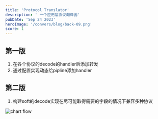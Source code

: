 ```yaml
---
title: 'Protocol Translator'
description: ' 一个应用层协议翻译器'
pubDate: 'Sep 24 2023'
heroImage: '/convers/blog/back-09.png'
score: 1
---
```



## 第一版
 1. 在各个协议的decode的handler后添加转发
 2. 通过配置实现动态给pipline添加handler

## 第二版
 1. 构建soft的decode实现在尽可能取得需要的字段的情况下兼容多种协议

![chart flow](/sub/protcol-translator.png)

